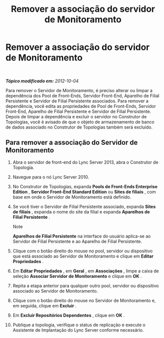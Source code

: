 ﻿---
title: Remover a associação do servidor de Monitoramento
TOCTitle: Remover a associação do servidor de Monitoramento
ms:assetid: c45b22ae-fc06-484a-a05b-735bd1bb7448
ms:mtpsurl: https://technet.microsoft.com/pt-br/library/JJ721877(v=OCS.15)
ms:contentKeyID: 49886400
ms.date: 05/19/2016
mtps_version: v=OCS.15
ms.translationtype: HT
---

# Remover a associação do servidor de Monitoramento

 

_**Tópico modificado em:** 2012-10-04_

Para remover o Servidor de Monitoramento, é preciso alterar ou limpar a dependência dos Pool de Front-Ends, Servidor Front-End, Aparelho de Filial Persistente e Servidor de Filial Persistente associados. Para remover a dependência, você edita as propriedades de Pool de Front-Ends, Servidor Front-End, Aparelho de Filial Persistente e Servidor de Filial Persistente. Depois de limpar a dependência e excluir o servidor no Construtor de Topologias, você é avisado de que o objeto de armazenamento de banco de dados associado no Construtor de Topologias também será excluído.

## Para remover a associação do Servidor de Monitoramento

1.  Abra o servidor de front-end do Lync Server 2013, abra o Construtor de Topologia.

2.  Navegue para o nó Lync Server 2010.

3.  No Construtor de Topologias, expanda **Pools de Front-Ends Enterprise Edition** , **Servidor Front-End Standard Edition** ou **Sites de filiais** , com base em onde o Servidor de Monitoramento está definido.

4.  Se você tiver o Servidor de Filial Persistente associado, expanda **Sites de filiais** , expanda o nome do site da filial e expanda **Aparelhos de Filial Persistente** .
    
    > [!note]  
    > <strong>Aparelhos de Filial Persistente</strong> na interface do usuário aplica-se ao Servidor de Filial Persistente e ao Aparelho de Filial Persistente.

5.  Clique com o botão direito do mouse no pool, servidor ou dispositivo que está associado ao Servidor de Monitoramento e clique em **Editar Propriedades** .

6.  Em **Editar Propriedades** , em **Geral** , em **Associações** , limpe a caixa de seleção **Associar Servidor de Monitoramento** e clique em **OK** .

7.  Repita a etapa anterior para qualquer outro pool, servidor ou dispositivo associado ao Servidor de Monitoramento.

8.  Clique com o botão direito do mouse no Servidor de Monitoramento e, em seguida, clique em **Excluir** .

9.  Em **Excluir Repositórios Dependentes** , clique em **OK** .

10. Publique a topologia, verifique o status de replicação e execute o Assistente de Implantação do Lync Server conforme necessário.

